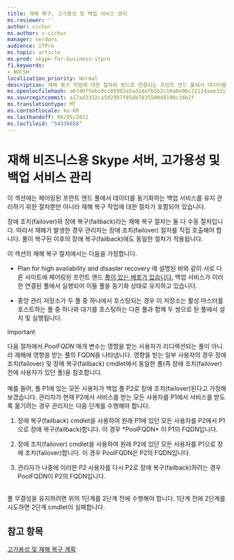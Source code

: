 ```yaml
---
title: 재해 복구, 고가용성 및 백업 서비스 관리
ms.reviewer: ''
author: cichur
ms.author: v-cichur
manager: serdars
audience: ITPro
ms.topic: article
ms.prod: skype-for-business-itpro
f1.keywords:
- NOCSH
localization_priority: Normal
description: 재해 복구 작업에 대한 절차와 쌍으로 연결되는 프런트 엔드 풀에서 데이터를 동기화하는 백업 서비스 유지 관리 절차에 대해 자세히 알아보습니다.
ms.openlocfilehash: a6740f5ebc0cc05982a5ad14efb5b2c10a8e06c22124aae331725d4c74a5aac2
ms.sourcegitcommit: a17ad3332ca5d2997f85db7835500d8190c34b2f
ms.translationtype: MT
ms.contentlocale: ko-KR
ms.lasthandoff: 08/05/2021
ms.locfileid: "54336658"
---
```

# <a name="managing-skype-for-business-server-disaster-recovery-high-availability-and-backup-service"></a>재해 비즈니스용 Skype 서버, 고가용성 및 백업 서비스 관리

이 섹션에는 페어링된 프런트 엔드 풀에서 데이터를 동기화하는 백업 서비스를 유지 관리하기 위한 절차뿐만 아니라 재해 복구 작업에 대한 절차가 포함되어 있습니다.

장애 조치(failover)와 장애 복구(failback)라는 재해 복구 절차는 둘 다 수동 절차입니다. 따라서 재해가 발생한 경우 관리자는 장애 조치(failover) 절차를 직접 호출해야 합니다. 풀이 복구된 이후의 장애 복구(failback)에도 동일한 절차가 적용됩니다.

이 섹션의 재해 복구 절차에서는 다음을 가정합니다.

  - Plan for high availability and disaster recovery 에 설명된 바와 같이 서로 다른 사이트에 페어링된 프런트 엔드 [풀이 있는 배포가 있습니다.](../../plan-your-deployment/high-availability-and-disaster-recovery/high-availability-and-disaster-recovery.md) 백업 서비스가 이러한 연결된 풀에서 실행되어 이들 풀을 동기화 상태로 유지하고 있습니다.

  - 중앙 관리 저장소가 두 풀 중 하나에서 호스팅되는 경우 이 저장소는 활성 마스터를 호스트하는 풀 중 하나와 대기를 호스팅하는 다른 풀과 함께 두 쌍으로 된 풀에서 설치 및 실행됩니다.

> [!IMPORTANT]
> 다음 절차에서 *PoolFQDN* 매개 변수는 영향을 받는 사용자가 리디렉션되는 풀이 아니라 재해에 영향을 받는 풀의 FQDN을 나타냅니다. 영향을 받는 일부 사용자의 경우 장애 조치(failover) 및 장애 복구(failback) cmdlet에서 동일한 풀(즉 장애 조치(failover) 전에 사용자가 있던 풀)을 참조합니다.<BR><br>예를 들어, 풀 P1에 있는 모든 사용자가 백업 풀 P2로 장애 조치(failover)된다고 가정해 보겠습니다. 관리자가 현재 P2에서 서비스를 받는 모든 사용자를 P1에서 서비스를 받도록 옮기려는 경우 관리자는 다음 단계를 수행해야 합니다. 
> <OL>
> <LI>
> <P>장애 복구(failback) cmdlet을 사용하여 원래 P1에 있던 모든 사용자를 P2에서 P1으로 장애 복구(failback)합니다. 이 경우 *PoolFQDN* 이 P1의 FQDN입니다.</P>
> <LI>
> <P>장애 조치(failover) cmdlet을 사용하여 원래 P2에 있던 모든 사용자를 P1으로 장애 조치(failover)합니다. 이 경우 PoolFQDN은 P2의 FQDN입니다.</P>
> <LI>
> <P>관리자가 나중에 이러한 P2 사용자를 다시 P2로 장애 복구(failback)하려는 경우 PoolFQDN이 P2의 FQDN입니다.</P></LI></OL><br>풀 무결성을 유지하려면 위의 1단계를 2단계 전에 수행해야 합니다. 1단계 전에 2단계를 시도하면 2단계 cmdlet이 실패합니다.


## <a name="see-also"></a>참고 항목

[고가용성 및 재해 복구 계획](../../plan-your-deployment/high-availability-and-disaster-recovery/high-availability-and-disaster-recovery.md) 
  
